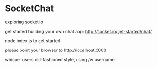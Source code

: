 # SocketChat
exploring socket.io

get started building your own chat app: http://socket.io/get-started/chat/

node index.js to get started

please point your browser to http://localhost:3000

whisper users old-fashioned style, using /w username